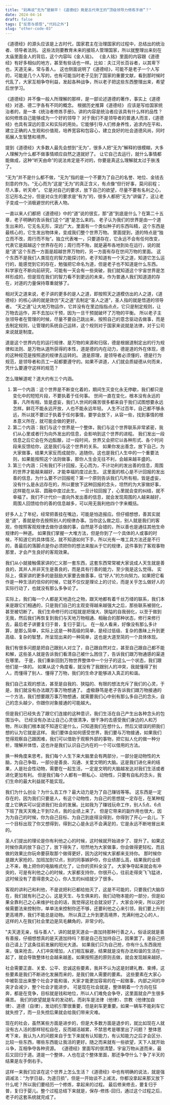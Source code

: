 ```yaml
---
title: "别再说“无为”是躺平！《道德经》竟是古代帝王的“顶级领导力修炼手册”？"
date: 2024-04-14
draft: false
tags: ["反思与感悟","代码之外"]
slug: "other-code-03"
---
```


《道德经》的源头应该是上古时代，国家君主在治理国家的过程中，总结出的统治者、领导者法则。
这些法则要教育未来的接班人管理国家，所以就整理出来刻在太庙里面金人的背后，这个内容叫《金人铭》。
《金人铭》里面的内容跟《道德经》有好多相似的地方，甚至有些话也一样。比如：夫江河长百谷者，以其卑下也，天道无亲，常与善人。
这也侧面说明了《道德经》，可能不是老子一个人写的，可能是几个人写的，也有可能当时老子见到了国家的重要文献，看到那时候时代乱了，大家互相争夺利益，发起各种战争，所以老子把这些东西整理出来，希望后世学习。

《道德经》并不像一般人所理解的那样，是一部论述道德的著作，事实上《道德经》对道、德二字各有不同的概念。
根据历史推算《道德经》 应该是写给国家统治者的，是一本《统治者修炼手册》。讲的内容是统治者应该具有什么样的品性？如何修炼自己能够成为一个好的领导？
对于我们不是领导者的普通人而言，《道德经》也具有深远的意义和实际的用处。它能够引导人们修身养性，追求内在平和，建立正确的人生观和价值观，培养宽容和包容心，建立良好的社会道德风尚，同时拓展人生智慧和境界。

提到《道德经》大多数人最先会想到“无为”，很多人把“无为”解释的很模糊，大多人理解为什么都不做事情顺应自然之道就好了。
让它自己去运行，就什么事情都能做成，这种“听天由命”的说法肯定是不对的，你要是真这么理解就太过于肤浅了。

“无为”并不是什么都不做，“无为”指的是一个不要为了自己的名誉、地位、金钱去刻意的作为。“无心而为”这是“无为”的真正含义，有点像“但行好事，莫问前程；尽人事，听天命”。
它是对自己的要求，放下自己的欲望，尽量不要有名利之心，忘记形名之分，但是对众生的要求是“有为”的，很多人都把“无为”讲偏了，这让老子变成一个消极避世的代表人物。

一直以来人们都把《道德经》中的“道”说的很玄，那“道”到底是什么？在第二十五章，老子明确的告诉我们这个“道”是怎么来的。
老子认为我们的世界是由一个道生出来的，它无名无形，深远广大，里面有一个类似种子的东西叫精，这个东西是最核心的，它生发出物体来，变成我们整个世界万物。
里面提到，道的特点是“独立而不改，周行而不殆”。独立代表唯一，只要道存在，它永远不会有任何改变，代表它是超越这个世界存在的；周行而不殆，就是遍布各地到处在运行，说的就是“道”这个东西一方面是超越世界万物的，另一方面有存在世间万物的里面。
这个东西不是我们人类现在的智力能探讨的，老子知道有一个天之道，知道它怎么运行的，能感觉到它的存在，勉强把它命名为道，但是老子也不知道是什么东西。
科学家在不断向前研究，可能有一天会有一些突破，我们就知道这个宇宙世界是怎样形成的，但是现在我们的智力看不到更远的未来，作为普通人我们知道道的存在，对道的力量保持尊重就够了。

相对天之道来说，老子讲的更多的是人之道，即按照天之道模仿出的人之道，《道德经》的核心讲的就是效仿“天之道”去制定“圣人之道”，圣人指的就是悟道的领导者。
“天之道”让大地万物运作，它并没有在里边指指点点，它只是制定规则，让万物去运作，并不去加以干预，因为一旦干预就破坏了万物的平衡。
所以老子主张领导者在管理的时候，尽量不要自己跳出来，按照自己的意念驱动去做事，而是去制定规则，让管理的系统自己运转，这个规则对于国家来说就是法律，对于公司来说就是制度。

道是这个世界内在的运行规律、是万物的来源和归宿，德是根据道制定出的行为规律和法则、是万物从道所获得的本性，道是德的内在动力，德是道的外在体现，德的这种规范是按照道的规律去运转的。
道是原理，是领导者必须懂的，德是行为规范，是领导者和员工一起都要遵守的。如果不讲道，人们就会质疑德从何而来，凭什么要遵守这样的规范？

怎么理解道呢？道大约有三个内涵。
1. 第一个内涵：这个世界是不断变化着的，期间生灭变化永无停歇，我们都只是变化中的短短片段，不要执着于任何事。
世间一直在变化，根本没有永远的事，凡所有相，皆是虚妄，我们人世间的痛苦很多都来自于我们试图想要永远怎样。鲜花不能永远开放，人也不能永远年轻。
人生不过百年，自己都不够永远，所以就不要过于执着于任何事情，要学会放下，从容一些，找到事情的根本意义所在，就可能会做的更好。
2. 第二个内涵：我们与这个世界是一个整体，我们与这个世界联系非常紧密，我们从心里或者行为向外发出的信息，会影响到这个世界的进程。
我们发出一段信息之后它会在外边酝酿，过一段时间，世界又会把它以各种形式、各个时间段来反馈给你，这是我们与这个世界的关系。
如果你发出善念，放下自己，为大家做事，结果大家反而成就你，追随你。这也是我们人生中的一个重要法则，如果能按照这个法则做事，那你人生会无往不利，会越来越丰盛的。
3. 第三个内涵：只有我们不计回报，无心而为，不计功利的发出善的信息，周围的世界才能越来越好，才能幸福的度过此生。
这里面的核心是不计回报的发出善的信息，为什么要不计回报呢？第一个原则告诉我们凡所有相，皆是虚妄，没有什么是永远存在的，所以要放下这种回报的念头，坦然的为大家做好事，这样能在从容、圆融中度过此生。
一旦计较回报了，心里就会变的纠结，就不幸福了。我们不计代价一直向外发出善的信息，就会发现周围的人越来越好，周围人回馈给你的善的信息越多，可以用无我利他四个字来概括。

好多人上了年纪，经常把善挂在嘴边，可能是怕造报应。但仔细想想，善其实就是“道”，善就是你去按照别人的规律办事。当你这么做之后，别人就是我们的客观，你按照客观规律去做你该做的事，自然是不会错的，所以善也是通往其他生命规律的一种道。
如果我们掌握一大堆方法，但是你到了一个具体的人或事的时候，不知道它的具体情况，就不知道如何下手，所以光有一堆工具方法还是不行的，善最后的落脚点是你必须把你的想法来服从于它的规律，这件事到了客观事物那里，才会产生良好的客观效果。

我们从小就接触儒家讲的仁义那一套东西，这套东西常常被大家说成人天生就是善良的，其并人并非天生是善良的，而是具有行善的能力，至少我是这么觉得。
实际上，儒家讲的更多的是鼓励大家要去做善事，往“好人”的方向努力。如果把它看作是一种生活的信仰的时候，它就不仅仅是理论上的讨论，而是关乎怎么做好人的实际行动了，也就没有那么多争论了。

实际上，我们每一个人都是天地造化之物，跟天地都有着千丝万缕的联系，我们本来是跟它们相通的，只是我们自己的主观变得越来越强大之后，那些联系被弱化，甚至被切断了。
我们生命修行的过程就是把强大、狭隘的自我弱化，以至于做到无我，然后我们再恢复到我们与天地万物相通、相融合的那种状态，修行来修行去，最后老子讲要复归于普，复归于婴儿。
在一般人看来，好像没有那么多计算，是那么简单，实际上这是一种高级的简单，是经过低级、复杂的愚昧上升到更高级、复杂的智慧，所呈现出来的一种简单，这也是大道至简的一个具体体现。

我们有很多问题是把自己跟别人对立了，自己跟自然对立，甚至自己跟自己都不能和解，这些圣人就是告诉我们看清自己被什么困住了，告诉我们跟万物通感的渠道在哪里。
于是，我们重新回到万物世界整体中一个分子的这么一个状态，我们跟他们是一体的。
如果从这个角度看，就没有了我跟别人的冲突，我就懂得了别人，而懂得了别人、懂得了万物，我们的生命才能够进入真正的和谐。

我们自己主观的想法，甚至是自我的、狭隘的、有限的想法充斥了我们的心灵，于是，我们就没有办法跟万事万物想通了。
虚极静笃是老子告诉我们跟万物接通的一个方法，我们想要跟万事万物想通，就需要我们心中别有那么多自己的念头，自己的念头越少，你跟你对象接通的可能越大。

但是我们已经失去了跟它们连接的这种意识，我们生活在自己产生出各种念头的包围当中。
已经没有办法让自己心灵很清净，很干净的去感受我们身边的人和万物，所以我们根本就不知道它是什么，只知道我们在想什么，然后又错误的把我们想的认为它就是这样。
我们要体会如何感受世界，我们要与万物接通，如果我们觉得观察自己跟困难，我们可以借助于观察外部的事物，把它拟人化的做一种分析，理解并体悟，这也许是我们认识自己内在的一个可以借用的方法。

换一种角度来思考。我们每个人生下来大脑里会有两部分，一部分是动物性的大脑，为自己争取，一部分是善良、沟通、关爱文明的大脑。这是我们进化来的结果，人是社会性动物，需要在一起生活，一定是文明的大脑越发达对我们生活或者进化更加有利。
但是我们每个人都有一颗私心、动物性，只要有自私的念头，我们生命的最大利益就不能实现。

我们为什么创业？为什么去工作？最大动力是为了自己赚钱等等。
这东西是一定存在的，因为我们只要是人，有这个动物性，为自己的思想就一定存在，在某种程度上它确实可以促进我们社会的发展。比如我为了赚钱玩命工作，别人5点、6点下班了我天天晚上干到12点，我的业绩上来了。
但是它带来的副作用也很大，因为为自己的时候，你为自己目标、为自己到底得没得到，你得到了开心一会儿，下一个目标出现了你又想得到，得到之心是永远不会满足的，它是永远不断地冒出来的。

圣人们提出的理论是你有利他之心的时候，这时候就开始进步了、提升了。如果这时候你真的放下自己了，放下得失了，坦然地为大家做事，你会做得更轻松，而且做的效果比你玩命要获取那个做得更好，因为这时候大家都来支持你。
那时候你是跟大家抢的，加班加到12点，别的同事嫉妒你，你业绩那么高，结果我的业绩上不来，晚上把你的电脑格式化了，让你的资料全没了。
大家争夺起来就会有冲突的，可是有利他之心的时候，大家都支持你，你很开心，往前走得突飞飞猛进，这时候没有了患得患失之心，你人生的纠结就少了很多。

客观的讲利己和利他，不是说把利已都给拍灭了，这是不可能的，只要我们大脑存在，我们就有利己之心，这是天生、与生俱来的，我们动物本能的一部分，但是如果全靠利己之心来维护社会的话，我觉得这社会就没好了，大家会冲突，所以这时候需要法来控制你，单单法来控制你还不够，还要利他之心来引领，我们要上升到更高境界，我们不能总是动物。
所以真正上升到更高境界，充满利他之心的人，这样的人在我们社会里边是凤毛麟角的，非常少的。

"夫天道无亲，恒与善人"，讲的就是天道会一直加持那种行善之人，俗话说就是善有善报，仔细想想真的是天道加持吗？那是自己在加持自己，因果罢了。是自己把自己请上了这条往前发展的阳光大道。
如果我们只为自己抢，你有什么东西我抢来，强来抢去，人们冲突增加，人们相互躲避，结果就是没有办法和谐的生活在一起了，就会导致整体社会越来越差。如果按照道的原则去做，就会发现越来越好。

社会需要正直、关爱、公平、忠诚这些要素，我并不认为这是封建礼教、束缚，这些要素是我们不断进化发展而来的，是我们做人需要的要素。
这些要素在大家心中被彰显出来整个社会才能和谐，大家才能更加容易的在一起做事，内部之间的冲突才会减少，整个社会才能进步。
可是现在社会就是，整体朝着一个方向在狂奔，都是在竞争，目标就是钱和地位，所以人们难免会争夺，这里面就会产生很多痛苦。
我们的欲望就是车的发动机，而刹车是法律（他律）、宗教（他律加自律）、道德（自律），发动机引擎很重要，但是刹车更重要。如果一辆车不能刹车它就失控了，而一旦失控后果就会给我们带来灾难。

现在的社会，虽然某些方面是进步的，但是大多数方面是退步的，就比如现在人就没有古人活的那样轻松自在，反而越活越累，不禁思考是哪里出了问题？
整体思考下来，我认为人的问题来自于生下来就有认知能力，有认知能力之后才会区分、比较一些东西，哪些东西能让我活的更好。随之而来就有一些欲望，天下人就开始斗争，互相争夺各种资源。
《道德经》里面写的很清楚，宇宙万物从道而来，最后又回归于道。道是一个整体，人也在这个整体里面，那还争夺什么？争了半天的结果是左手倒右手。

这样一来我们应该在这个世界上怎么生活？《道德经》中也有明确的说法，就是强调减法：“为学日益，为道日损”，但是一开始谈不上减法，你都没拿起来那又放下什么呢？所以我们要经历一个修炼，拿起来的过程。
最后修来修去，要复归于普，复归于婴儿。整个过程总结下来就是，保存-修炼-回归，通过这个过程之后，老子的这套系统就完成了。

